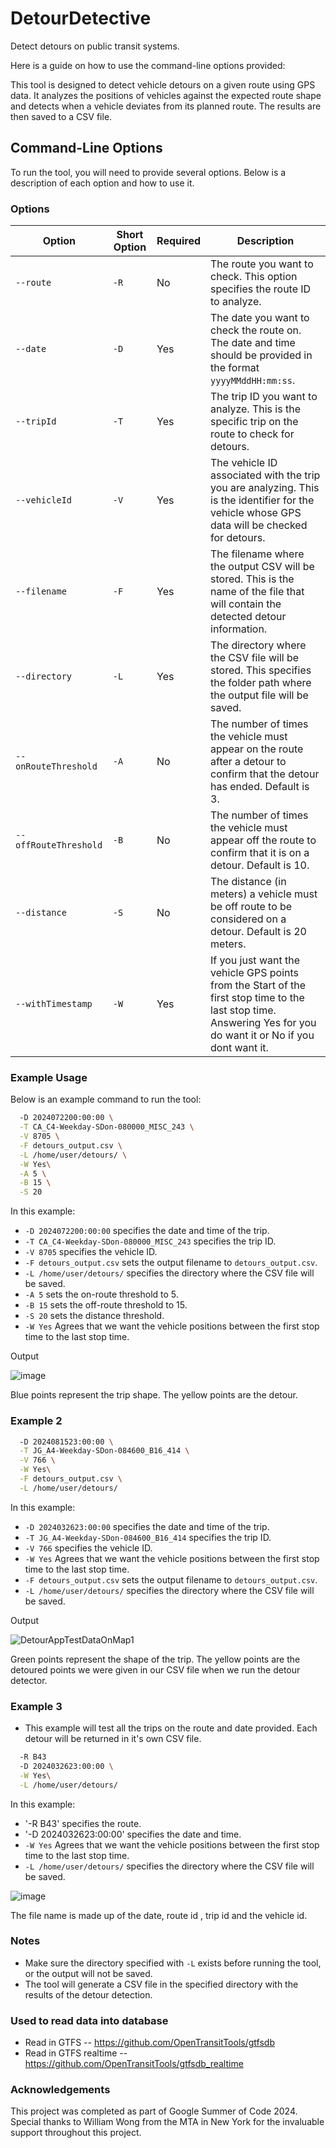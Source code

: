 # DetourDetective
Detect detours on public transit systems.

Here is a guide on how to use the command-line options provided:

This tool is designed to detect vehicle detours on a given route using GPS data. It analyzes the positions of vehicles against the expected route shape and detects when a vehicle deviates from its planned route. The results are then saved to a CSV file.

## Command-Line Options

To run the tool, you will need to provide several options. Below is a description of each option and how to use it.

### Options

| Option        | Short Option | Required | Description |
|---------------|--------------|----------|-------------|
| `--route`     | `-R`         | No      | The route you want to check. This option specifies the route ID to analyze. |
| `--date`      | `-D`         | Yes      | The date you want to check the route on. The date and time should be provided in the format `yyyyMMddHH:mm:ss`. |
| `--tripId`    | `-T`         | Yes      | The trip ID you want to analyze. This is the specific trip on the route to check for detours. |
| `--vehicleId` | `-V`         | Yes      | The vehicle ID associated with the trip you are analyzing. This is the identifier for the vehicle whose GPS data will be checked for detours. |
| `--filename`  | `-F`         | Yes      | The filename where the output CSV will be stored. This is the name of the file that will contain the detected detour information. |
| `--directory` | `-L`         | Yes      | The directory where the CSV file will be stored. This specifies the folder path where the output file will be saved. |
| `--onRouteThreshold` | `-A` | No       | The number of times the vehicle must appear on the route after a detour to confirm that the detour has ended. Default is 3. |
| `--offRouteThreshold` | `-B` | No      | The number of times the vehicle must appear off the route to confirm that it is on a detour. Default is 10. |
| `--distance`  | `-S`         | No       | The distance (in meters) a vehicle must be off route to be considered on a detour. Default is 20 meters. |
| `--withTimestamp` | `-W` | Yes       | If you just want the vehicle GPS points from the Start of the first stop time to the last stop time. Answering Yes for you do want it or No if you dont want it. |

### Example Usage

Below is an example command to run the tool:

```bash
  -D 2024072200:00:00 \
  -T CA_C4-Weekday-SDon-080000_MISC_243 \
  -V 8705 \
  -F detours_output.csv \
  -L /home/user/detours/ \
  -W Yes\
  -A 5 \
  -B 15 \
  -S 20
```

In this example:

- `-D 2024072200:00:00` specifies the date and time of the trip.
- `-T CA_C4-Weekday-SDon-080000_MISC_243` specifies the trip ID.
- `-V 8705` specifies the vehicle ID.
- `-F detours_output.csv` sets the output filename to `detours_output.csv`.
- `-L /home/user/detours/` specifies the directory where the CSV file will be saved.
- `-A 5` sets the on-route threshold to 5.
- `-B 15` sets the off-route threshold to 15.
- `-S 20` sets the distance threshold.
- `-W Yes` Agrees that we want the vehicle positions between the first stop time to the last stop time.

Output

![image](https://github.com/user-attachments/assets/90dd5e61-f20b-460d-a61a-d8486ed472d5)

Blue points represent the trip shape. The yellow points are the detour.


### Example 2

```bash
  -D 2024081523:00:00 \
  -T JG_A4-Weekday-SDon-084600_B16_414 \
  -V 766 \
  -W Yes\
  -F detours_output.csv \
  -L /home/user/detours/ 
```
In this example:

- `-D 2024032623:00:00` specifies the date and time of the trip.
- `-T JG_A4-Weekday-SDon-084600_B16_414` specifies the trip ID.
- `-V 766` specifies the vehicle ID.
- `-W Yes` Agrees that we want the vehicle positions between the first stop time to the last stop time.
- `-F detours_output.csv` sets the output filename to `detours_output.csv`.
- `-L /home/user/detours/` specifies the directory where the CSV file will be saved.

Output

![DetourAppTestDataOnMap1](https://github.com/user-attachments/assets/c57d5b18-1fef-434e-9a0c-18018839b6f0)

Green points represent the shape of the trip. The yellow points are the detoured points we were given in our CSV file when we run the detour detector.

### Example 3

- This example will test all the trips on the route and date provided. Each detour will be returned in it's own CSV file.

```bash
  -R B43
  -D 2024032623:00:00 \
  -W Yes\
  -L /home/user/detours/ 
```

In this example:

- '-R B43' specifies the route.
- '-D 2024032623:00:00' specifies the date and time.
- `-W Yes` Agrees that we want the vehicle positions between the first stop time to the last stop time.
- `-L /home/user/detours/` specifies the directory where the CSV file will be saved.

![image](https://github.com/user-attachments/assets/7085edd2-ddc3-4275-9736-3d5ac2651aac)

The file name is made up of the date, route id , trip id and the vehicle id.

### Notes

- Make sure the directory specified with `-L` exists before running the tool, or the output will not be saved.
- The tool will generate a CSV file in the specified directory with the results of the detour detection.

### Used to read data into database
- Read in GTFS
-- https://github.com/OpenTransitTools/gtfsdb
- Read in GTFS realtime
-- https://github.com/OpenTransitTools/gtfsdb_realtime

### Acknowledgements
This project was completed as part of Google Summer of Code 2024. Special thanks to William Wong from the MTA in New York for the invaluable support throughout this project.
